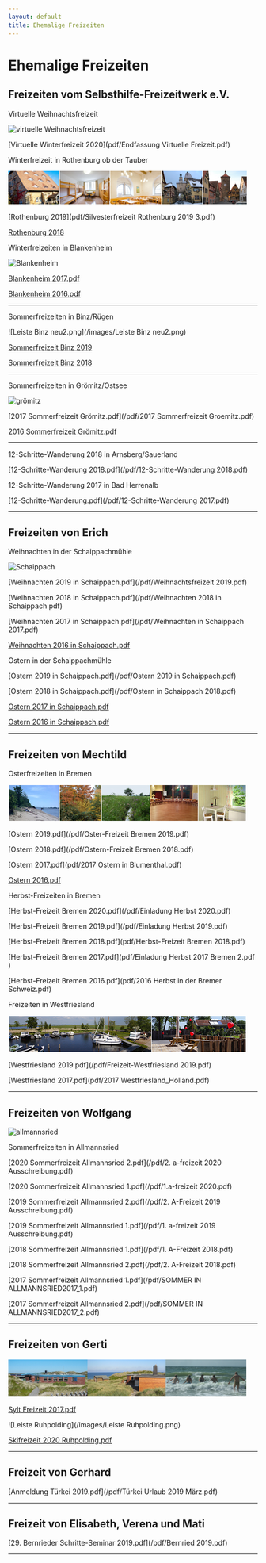 ```yaml
---
layout: default
title: Ehemalige Freizeiten
---
```


# Ehemalige Freizeiten


## Freizeiten vom Selbsthilfe-Freizeitwerk e.V.

Virtuelle Weihnachtsfreizeit 

![virtuelle Weihnachtsfreizeit](/images/weihnachtfreizeit.png)

[Virtuelle Winterfreizeit 2020](pdf/Endfassung Virtuelle Freizeit.pdf)

Winterfreizeit in Rothenburg ob der Tauber 

![Rothenburg op der Tauber](/images/rothenburg.png)

[Rothenburg 2019](pdf/Silvesterfreizeit Rothenburg 2019 3.pdf)

[Rothenburg 2018](pdf/2018Rothenburg.pdf)

Winterfreizeiten in Blankenheim

![Blankenheim](/images/blankenheim.jpeg)

[Blankenheim 2017.pdf](/pdf/2017_Blankenheim.pdf)

[Blankenheim 2016.pdf](/pdf/2016_Blankenheim.pdf)

----------------------------------------------------------------------------

Sommerfreizeiten in Binz/Rügen

![Leiste Binz neu2.png](/images/Leiste Binz neu2.png)

[Sommerfreizeit Binz 2019](/pdf/Binz_2019.pdf)

[Sommerfreizeit Binz 2018](/pdf/2018Binz.pdf)

----------------------------------------------------------------------------

Sommerfreizeiten in Grömitz/Ostsee

![grömitz](/images/groemitz.jpeg)

[2017 Sommerfreizeit Grömitz.pdf](/pdf/2017_Sommerfreizeit Groemitz.pdf)

[2016 Sommerfreizeit Grömitz.pdf](/pdf/Grömitz2016.pdf)

----------------------------------------------------------------------------
12-Schritte-Wanderung 2018 in Arnsberg/Sauerland

[12-Schritte-Wanderung 2018.pdf](/pdf/12-Schritte-Wanderung 2018.pdf)


12-Schritte-Wanderung 2017 in Bad Herrenalb

[12-Schritte-Wanderung.pdf](/pdf/12-Schritte-Wanderung 2017.pdf)

---------------------------------------------------------------------------

## Freizeiten von Erich

Weihnachten in der Schaippachmühle

![Schaippach](/images/schaippach.jpeg)

[Weihnachten 2019 in Schaippach.pdf](/pdf/Weihnachtsfreizeit 2019.pdf)

[Weihnachten 2018 in Schaippach.pdf](/pdf/Weihnachten 2018 in Schaippach.pdf)

[Weihnachten 2017 in Schaippach.pdf](/pdf/Weihnachten in Schaippach 2017.pdf)

[Weihnachten 2016 in Schaippach.pdf](/pdf/Weihnachten_2016_in_Schaippach.pdf)

Ostern in der Schaippachmühle

[Ostern 2019 in Schaippach.pdf](/pdf/Ostern 2019 in Schaippach.pdf)

[Ostern 2018 in Schaippach.pdf](/pdf/Ostern in Schaippach 2018.pdf)

[Ostern 2017 in Schaippach.pdf](/pdf/Ostern_2017_in_Schaippach.pdf)

[Ostern 2016 in Schaippach.pdf](/pdf/ErichOsterfreizeit2016.pdf)

----------------------------------------------------------------------------

## Freizeiten von Mechtild

Osterfreizeiten in Bremen

![Bremen](images/Leiste_Herbst_Bremen.jpg)

[Ostern 2019.pdf](/pdf/Oster-Freizeit Bremen 2019.pdf)

[Ostern 2018.pdf](/pdf/Ostern-Freizeit Bremen 2018.pdf)

[Ostern 2017.pdf](pdf/2017 Ostern in Blumenthal.pdf)

[Ostern 2016.pdf](pdf/BremenOstern2016.pdf)

Herbst-Freizeiten in Bremen

[Herbst-Freizeit Bremen 2020.pdf](/pdf/Einladung Herbst 2020.pdf)

[Herbst-Freizeit Bremen 2019.pdf](/pdf/Einladung Herbst 2019.pdf)

[Herbst-Freizeit Bremen 2018.pdf](pdf/Herbst-Freizeit Bremen 2018.pdf)

[Herbst-Freizeit Bremen 2017.pdf](pdf/Einladung Herbst 2017 Bremen 2.pdf )

[Herbst-Freizeit Bremen 2016.pdf](pdf/2016 Herbst in der Bremer Schweiz.pdf)

Freizeiten in Westfriesland

![Friesland](images/Leiste_Friesland.jpg)

[Westfriesland 2019.pdf](/pdf/Freizeit-Westfriesland 2019.pdf)

[Westfriesland 2017.pdf](pdf/2017 Westfriesland_Holland.pdf)

----------------------------------------------------------------------------

## Freizeiten von Wolfgang

![allmannsried](/images/allmansried.jpeg)

Sommerfreizeiten in Allmannsried

[2020 Sommerfreizeit Allmannsried 2.pdf](/pdf/2. a-freizeit 2020 Ausschreibung.pdf)

[2020 Sommerfreizeit Allmannsried 1.pdf](/pdf/1.a-freizeit 2020.pdf)

[2019 Sommerfreizeit Allmannsried 2.pdf](/pdf/2. A-Freizeit 2019 Ausschreibung.pdf)

[2019 Sommerfreizeit Allmannsried 1.pdf](/pdf/1. a-freizeit 2019 Ausschreibung.pdf)

[2018 Sommerfreizeit Allmannsried 1.pdf](/pdf/1. A-Freizeit 2018.pdf)

[2018 Sommerfreizeit Allmannsried 2.pdf](/pdf/2. A-Freizeit 2018.pdf)

[2017 Sommerfreizeit Allmannsried 1.pdf](/pdf/SOMMER IN ALLMANNSRIED2017_1.pdf)

[2017 Sommerfreizeit Allmannsried 2.pdf](/pdf/SOMMER IN ALLMANNSRIED2017_2.pdf)

----------------------------------------------------------------------------

## Freizeiten von Gerti

![Sylt](/images/leiste-sylt-2.png)

[Sylt Freizeit 2017.pdf](/pdf/Sylt_Freizeit_2017_Adresse_anonym.pdf)


![Leiste Ruhpolding](/images/Leiste Ruhpolding.png)

[Skifreizeit 2020 Ruhpolding.pdf](/pdf/Skifreizeit_2020.pdf)

----------------------------------------------------------------------------

## Freizeit von Gerhard

[Anmeldung Türkei 2019.pdf](/pdf/Türkei Urlaub 2019 März.pdf)

----------------------------------------------------------------------------

## Freizeit von Elisabeth, Verena und Mati

[29. Bernrieder Schritte-Seminar 2019.pdf](/pdf/Bernried 2019.pdf)

----------------------------------------------------------------------------
